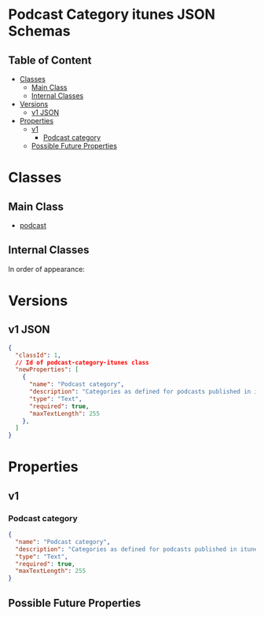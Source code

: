 Podcast Category itunes JSON Schemas
====================================

Table of Content
----------------
<!-- TOC START min:1 max:3 link:true asterisk:false update:true -->
- [Classes](#classes)
  - [Main Class](#main-class)
  - [Internal Classes](#internal-classes)
- [Versions](#versions)
  - [v1 JSON](#v1-json)
- [Properties](#properties)
  - [v1](#v1)
    - [Podcast category](#podcast-category)
  - [Possible Future Properties](#possible-future-properties)
<!-- TOC END -->

# Classes

## Main Class
- [podcast](/joystream-content-system/classes/podcast/podcast-category-itunes.md)

## Internal Classes
In order of appearance:

# Versions

## v1 JSON

```json
{
  "classId": 1,
  // Id of podcast-category-itunes class
  "newProperties": [
    {
      "name": "Podcast category",
      "description": "Categories as defined for podcasts published in itunes. RSS: <channel><itunes:category>",
      "type": "Text",
      "required": true,
      "maxTextLength": 255
    },
  ]
}
```

# Properties

## v1

### Podcast category
```json
{
  "name": "Podcast category",
  "description": "Categories as defined for podcasts published in itunes. RSS: <channel><itunes:category>",
  "type": "Text",
  "required": true,
  "maxTextLength": 255
}
```

## Possible Future Properties
